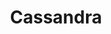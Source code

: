 ---
layout  : post
title   : Cassandra
summary : Departure times for all of Palencia's bus lines always right in your pocket
tags    : projects Android
ext_url : "https://enrmarc.github.io/cassandra/"
category: projects
disqus  : false
---